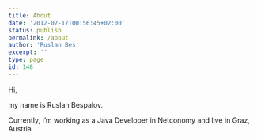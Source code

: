 ```yaml
---
title: About
date: '2012-02-17T00:56:45+02:00'
status: publish
permalink: /about
author: 'Ruslan Bes'
excerpt: ''
type: page
id: 148
---
```

Hi,

my name is Ruslan Bespalov.

Currently, I’m working as a Java Developer in Netconomy and live in Graz, Austria